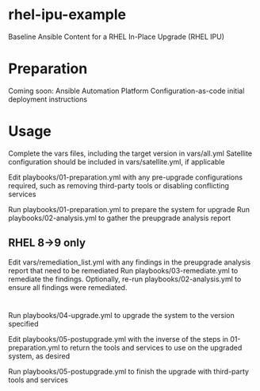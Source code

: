 # rhel-ipu-example
Baseline Ansible Content for a RHEL In-Place Upgrade (RHEL IPU)

# Preparation
Coming soon: Ansible Automation Platform Configuration-as-code initial deployment instructions

# Usage
Complete the vars files, including the target version in vars/all.yml
Satellite configuration should be included in vars/satellite.yml, if applicable

Edit playbooks/01-preparation.yml with any pre-upgrade configurations required, such as removing third-party tools or disabling conflicting services

Run playbooks/01-preparation.yml to prepare the system for upgrade
Run playbooks/02-analysis.yml to gather the preupgrade analysis report

## RHEL 8->9 only
Edit vars/remediation_list.yml with any findings in the preupgrade analysis report that need to be remediated
Run playbooks/03-remediate.yml to remediate the findings.  Optionally, re-run playbooks/02-analysis.yml to ensure all findings were remediated.

#
Run playbooks/04-upgrade.yml to upgrade the system to the version specified

Edit playbooks/05-postupgrade.yml with the inverse of the steps in 01-preparation.yml to return the tools and services to use on the upgraded system, as desired

Run playbooks/05-postupgrade.yml to finish the upgrade with third-party tools and services
